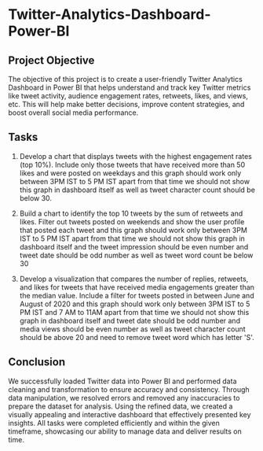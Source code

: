# Twitter-Analytics-Dashboard-Power-BI


## Project Objective

The objective of this project is to create a user-friendly Twitter Analytics Dashboard in Power BI that helps understand and track key Twitter metrics like tweet activity, audience engagement rates, retweets, likes, and views, etc. This will help make better decisions, improve content strategies, and boost overall social media performance.


## Tasks

1. Develop a chart that displays tweets with the highest engagement rates (top 10%). Include only those tweets that have received more than 50 likes and were posted on weekdays and this graph should work only between 3PM IST to 5 PM IST apart from that time we should not show this graph in dashboard itself as well as tweet character count should be below 30.

2. Build a chart to identify the top 10 tweets by the sum of retweets and likes. Filter out tweets posted on weekends and show the user profile that posted each tweet and this graph should work only between 3PM IST to 5 PM IST apart from that time we should not show this graph in dashboard itself and the tweet impression should be even number and tweet date should be odd number as well as tweet word count be below 30

3. Develop a visualization that compares the number of replies, retweets, and likes for tweets that have received media engagements greater than the median value. Include a filter for tweets posted in between June and August of 2020 and this graph should work only between 3PM IST to 5 PM IST and 7 AM to 11AM apart from that time we should not show this graph in dashboard itself and tweet date should be odd number and media views should be even number as well as tweet character count should be above 20 and need to remove tweet word which has letter 'S'. 


## Conclusion

We successfully loaded Twitter data into Power BI and performed data cleaning and transformation to ensure accuracy and consistency. Through data manipulation, we resolved errors and removed any inaccuracies to prepare the dataset for analysis. Using the refined data, we created a visually appealing and interactive dashboard that effectively presented key insights. All tasks were completed efficiently and within the given timeframe, showcasing our ability to manage data and deliver results on time.
